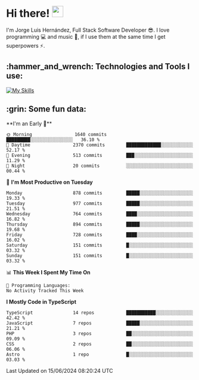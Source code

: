 <h1 align="left">
 <abc>
  <br>Hi there! <img src="https://user-images.githubusercontent.com/42378118/110234147-e3259600-7f4e-11eb-95be-0c4047144dea.gif" width="30"><br>
 </abc>
</h1>

I'm Jorge Luis Hernández, Full Stack Software Developer :sunglasses:. I love programming :computer: and music :musical_score:, if I use them at the same time I get superpowers :zap:. 


<h2 align="left">:hammer_and_wrench: Technologies and Tools I use:</h2>

[![My Skills](https://skillicons.dev/icons?i=js,ts,html,css,py,vue,react,next,nest,postgres,mysql)](https://skillicons.dev)

<h2 align="left">:grin: Some fun data:</h2>
<!--START_SECTION:waka-->
**I'm an Early 🐤** 

```text
🌞 Morning                1640 commits        █████████░░░░░░░░░░░░░░░░   36.10 % 
🌆 Daytime                2370 commits        █████████████░░░░░░░░░░░░   52.17 % 
🌃 Evening                513 commits         ███░░░░░░░░░░░░░░░░░░░░░░   11.29 % 
🌙 Night                  20 commits          ░░░░░░░░░░░░░░░░░░░░░░░░░   00.44 % 
```
📅 **I'm Most Productive on Tuesday** 

```text
Monday                   878 commits         █████░░░░░░░░░░░░░░░░░░░░   19.33 % 
Tuesday                  977 commits         █████░░░░░░░░░░░░░░░░░░░░   21.51 % 
Wednesday                764 commits         ████░░░░░░░░░░░░░░░░░░░░░   16.82 % 
Thursday                 894 commits         █████░░░░░░░░░░░░░░░░░░░░   19.68 % 
Friday                   728 commits         ████░░░░░░░░░░░░░░░░░░░░░   16.02 % 
Saturday                 151 commits         █░░░░░░░░░░░░░░░░░░░░░░░░   03.32 % 
Sunday                   151 commits         █░░░░░░░░░░░░░░░░░░░░░░░░   03.32 % 
```


📊 **This Week I Spent My Time On** 

```text
💬 Programming Languages: 
No Activity Tracked This Week
```

**I Mostly Code in TypeScript** 

```text
TypeScript               14 repos            ███████████░░░░░░░░░░░░░░   42.42 % 
JavaScript               7 repos             █████░░░░░░░░░░░░░░░░░░░░   21.21 % 
PHP                      3 repos             ██░░░░░░░░░░░░░░░░░░░░░░░   09.09 % 
CSS                      2 repos             ██░░░░░░░░░░░░░░░░░░░░░░░   06.06 % 
Astro                    1 repo              █░░░░░░░░░░░░░░░░░░░░░░░░   03.03 % 
```




 Last Updated on 15/06/2024 08:20:24 UTC
<!--END_SECTION:waka-->
